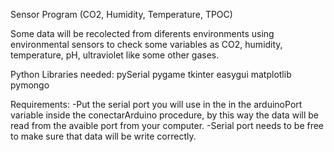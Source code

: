Sensor Program (CO2, Humidity, Temperature, TPOC)

Some data will be recolected from diferents environments using environmental sensors to check some variables as CO2, humidity, temperature, pH, ultraviolet like some other gases.

Python Libraries needed:
pySerial
pygame
tkinter
easygui
matplotlib
pymongo

Requirements:
-Put the serial port you will use in the in the arduinoPort variable inside the conectarArduino procedure, by this way the data will be read from the avaible port from your computer.
-Serial port needs to be free to make sure that data will be write correctly.
